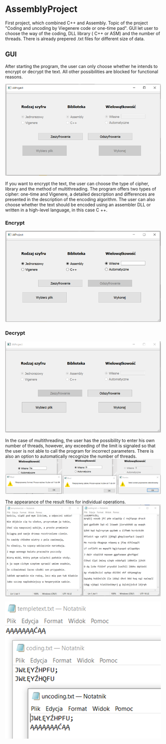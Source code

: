 # AssemblyProject
First project, which combined C++ and Assembly. Topic of the project "Coding and uncoding by Viegenere code or one-time pad". GUI let user to choose the way of the coding, DLL library ( C++ or ASM) and the number of threads. There is already prepered .txt files for different size of data. 

## GUI
After starting the program, the user can only choose whether he intends to encrypt or decrypt the text. All other possibilities are blocked for functional reasons.

<img src="/gui.png">

If you want to encrypt the text, the user can choose the type of cipher, library and the method of multithreading. The program offers two types of cipher: one-time and Vigenere, a detailed description and differences are presented in the description of the encoding algorithm. The user can also choose whether the text should be encoded using an assembler DLL or written in a high-level language, in this case C ++.

### Encrypt
<img src="/1.png" >

### Decrypt
<img src="/2.png" >

In the case of multithreading, the user has the possibility to enter his own number of threads, however, any exceeding of the limit is signaled so that the user is not able to call the program for incorrect parameters. There is also an option to automatically recognize the number of threads.
<img src="/4.png" >

The appearance of the result files for individual operations.
<img src="/3.png" >

<img src="/5.png" >
